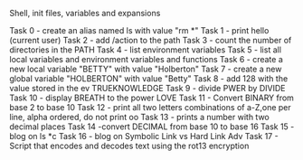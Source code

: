 Shell, init files, variables and expansions

Task 0 - create an alias named ls with value "rm *"
Task 1 - print hello (current user)
Task 2 - add /action to the path
Task 3 - count the number of directories in the PATH
Task 4 - list environment variables
Task 5 - list all local variables and environment variables and functions
Task 6 - create a new local variable "BETTY" with value "Holberton"
Task 7 - create a new global variable "HOLBERTON" with value "Betty"
Task 8 - add 128 with the value stored in the ev TRUEKNOWLEDGE
Task 9 - divide PWER by DIVIDE
Task 10 - display BREATH to the power LOVE
Task 11 - Convert BINARY from base 2 to base 10
Task 12 - print all two letters combinations of a-Z,one per line, alpha ordered, do not print oo
Task 13 - prints a number with two decimal places
Task 14 -convert DECIMAL from base 10 to base 16
Task 15 - blog on ls *c
Task 16 - blog on Symbolic Link vs Hard Link
Adv Task 17 - Script that encodes and decodes text using the rot13 encryption
